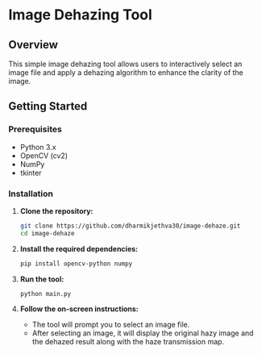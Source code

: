 # Image Dehazing Tool

## Overview

This simple image dehazing tool allows users to interactively select an image file and apply a dehazing algorithm to enhance the clarity of the image.

## Getting Started

### Prerequisites

- Python 3.x
- OpenCV (cv2)
- NumPy
- tkinter

### Installation

1. **Clone the repository:**

    ```bash
    git clone https://github.com/dharmikjethva30/image-dehaze.git
    cd image-dehaze
    ```

2. **Install the required dependencies:**

    ```bash
    pip install opencv-python numpy
    ```

3. **Run the tool:**

    ```bash
    python main.py
    ```

4. **Follow the on-screen instructions:**

    - The tool will prompt you to select an image file.
    - After selecting an image, it will display the original hazy image and the dehazed result along with the haze transmission map.
